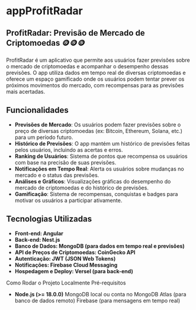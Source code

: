 # appProfitRadar

## ProfitRadar: Previsão de Mercado de Criptomoedas 🪙🪙🪙
 ProfitRadar é um aplicativo que permite aos usuários fazer previsões sobre o mercado de criptomoedas e acompanhar o desempenho dessas previsões. O app utiliza dados em tempo real de diversas criptomoedas e oferece um espaço gamificado onde os usuários podem tentar prever os próximos movimentos do mercado, com recompensas para as previsões mais acertadas.

## Funcionalidades
- **Previsões de Mercado**: Os usuários podem fazer previsões sobre o preço de diversas criptomoedas (ex: Bitcoin, Ethereum, Solana, etc.) para um período futuro.
- **Histórico de Previsões**: O app mantém um histórico de previsões feitas pelos usuários, incluindo as acertas e erros.
- **Ranking de Usuários**: Sistema de pontos que recompensa os usuários com base na precisão de suas previsões.
- **Notificações em Tempo Real**: Alerta os usuários sobre mudanças no mercado e o status das previsões.
- **Análises e Gráficos**: Visualizações gráficas do desempenho do mercado de criptomoedas e do histórico de previsões.
- **Gamificação**: Sistema de recompensas, conquistas e badges para motivar os usuários a participar ativamente.
## Tecnologias Utilizadas
- **Front-end: Angular** 
- **Back-end: Nest.js**
- **Banco de Dados: MongoDB (para dados em tempo real e previsões)**
- **API de Preços de Criptomoedas: CoinGecko API**
- **Autenticação: JWT (JSON Web Tokens)**
- **Notificações: Firebase Cloud Messaging**
- **Hospedagem e Deploy: Versel (para back-end)**


Como Rodar o Projeto Localmente
Pré-requisitos
- **Node.js (>= 18.0.0)**
MongoDB local ou conta no MongoDB Atlas (para banco de dados remoto)
Firebase (para mensagens em tempo real)
